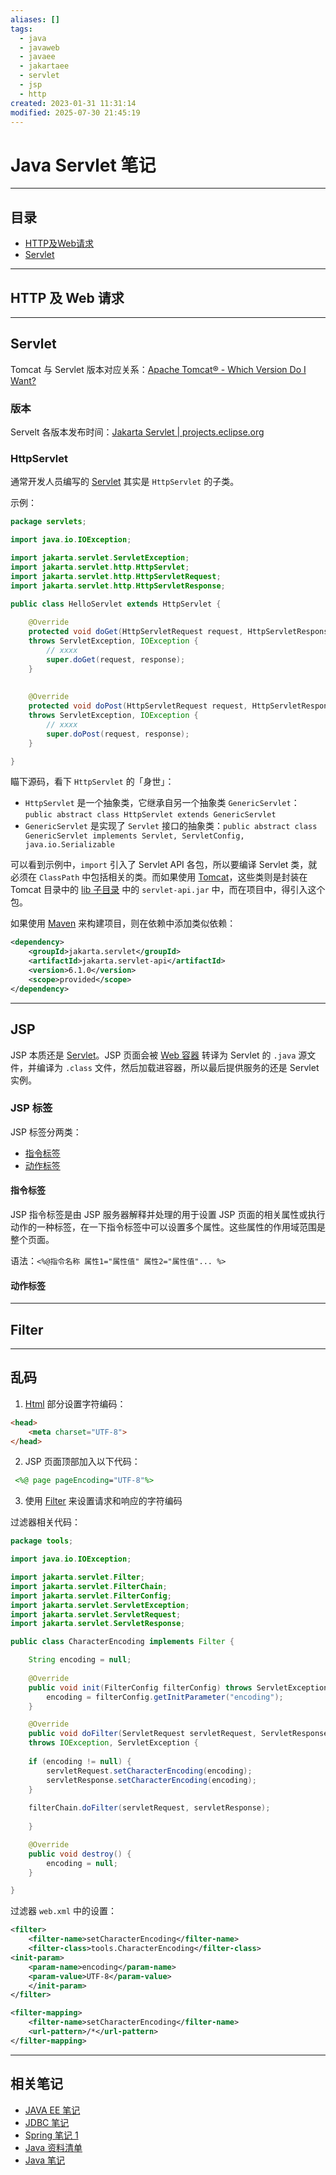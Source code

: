 ```yaml
---
aliases: []
tags:
  - java
  - javaweb
  - javaee
  - jakartaee
  - servlet
  - jsp
  - http
created: 2023-01-31 11:31:14
modified: 2025-07-30 21:45:19
---
```


# Java Servlet 笔记

---

## 目录

* [HTTP及Web请求](#servlet_http_wrequest)
* [Servlet](#Servlet)

---

## <span id="servlet_http_wrequest">HTTP 及 Web 请求</span>

---

## Servlet

Tomcat 与 Servlet 版本对应关系：[Apache Tomcat® - Which Version Do I Want?](https://tomcat.apache.org/whichversion.html)

### 版本

Servelt 各版本发布时间：[Jakarta Servlet \| projects.eclipse.org](https://projects.eclipse.org/projects/ee4j.servlet)

### HttpServlet

通常开发人员编写的 [Servlet](#Servlet) 其实是 `HttpServlet` 的子类。

示例：

```java
package servlets;

import java.io.IOException;

import jakarta.servlet.ServletException;
import jakarta.servlet.http.HttpServlet;
import jakarta.servlet.http.HttpServletRequest;
import jakarta.servlet.http.HttpServletResponse;
  
public class HelloServlet extends HttpServlet {

	@Override
	protected void doGet(HttpServletRequest request, HttpServletResponse response)
	throws ServletException, IOException {
		// xxxx
		super.doGet(request, response);
	}
	
	
	@Override
	protected void doPost(HttpServletRequest request, HttpServletResponse response)
	throws ServletException, IOException {
		// xxxx
		super.doPost(request, response);
	}

}
```

瞄下源码，看下 `HttpServlet` 的「身世」：

* `HttpServlet` 是一个抽象类，它继承自另一个抽象类 `GenericServlet`： `public abstract class HttpServlet extends GenericServlet`
* `GenericServlet` 是实现了 `Servlet` 接口的抽象类：`public abstract class GenericServlet implements Servlet, ServletConfig, java.io.Serializable`

可以看到示例中，`import` 引入了 Servlet API 各包，所以要编译 Servlet 类，就必须在 `ClassPath` 中包括相关的类。而如果使用 [Tomcat](Tomcat/Tomcat_Note.md)，这些类则是封装在 Tomcat 目录中的 [lib 子目录](Tomcat/Tomcat_Note.md#lib%20目录) 中的 `servlet-api.jar` 中，而在项目中，得引入这个包。

如果使用 [Maven](Maven/Maven_Note.md) 来构建项目，则在依赖中添加类似依赖：

```xml
<dependency>
	<groupId>jakarta.servlet</groupId>
	<artifactId>jakarta.servlet-api</artifactId>
	<version>6.1.0</version>
	<scope>provided</scope>
</dependency>
```

---

## JSP

JSP 本质还是 [Servlet](#Servlet)。JSP 页面会被 [Web 容器](JAVA_EE_Note.md#Web%20容器) 转译为 Servlet 的 `.java` 源文件，并编译为 `.class` 文件，然后加载进容器，所以最后提供服务的还是 Servlet 实例。

### JSP 标签

JSP 标签分两类：

* [指令标签](#指令标签)
* [动作标签](#动作标签)

#### 指令标签

JSP 指令标签是由 JSP 服务器解释并处理的用于设置 JSP 页面的相关属性或执行动作的一种标签，在一下指令标签中可以设置多个属性。这些属性的作用域范围是整个页面。

语法：`<%@指令名称 属性1="属性值" 属性2="属性值"... %>`

#### 动作标签

---

## Filter

---

## 乱码

1. [Html](../Frontend/Html_Note.md) 部分设置字符编码：

```html
<head>
	<meta charset="UTF-8">
</head>
```

2. JSP 页面顶部加入以下代码：

```jsp
 <%@ page pageEncoding="UTF-8"%>
```

3. 使用 [Filter](#Filter) 来设置请求和响应的字符编码

过滤器相关代码：

```java
package tools;

import java.io.IOException;

import jakarta.servlet.Filter;
import jakarta.servlet.FilterChain;
import jakarta.servlet.FilterConfig;
import jakarta.servlet.ServletException;
import jakarta.servlet.ServletRequest;
import jakarta.servlet.ServletResponse;

public class CharacterEncoding implements Filter {

	String encoding = null;
	
	@Override
	public void init(FilterConfig filterConfig) throws ServletException {
		encoding = filterConfig.getInitParameter("encoding");
	}

	@Override
	public void doFilter(ServletRequest servletRequest, ServletResponse servletResponse, FilterChain filterChain)
	throws IOException, ServletException {
	
	if (encoding != null) {
		servletRequest.setCharacterEncoding(encoding);
		servletResponse.setCharacterEncoding(encoding);
	}
	
	filterChain.doFilter(servletRequest, servletResponse);
	
	}

	@Override
	public void destroy() {
		encoding = null;
	}

}
```

过滤器 `web.xml` 中的设置：

```xml
<filter>
	<filter-name>setCharacterEncoding</filter-name>
	<filter-class>tools.CharacterEncoding</filter-class>
<init-param>
	<param-name>encoding</param-name>
	<param-value>UTF-8</param-value>
	</init-param>
</filter>

<filter-mapping>
	<filter-name>setCharacterEncoding</filter-name>
	<url-pattern>/*</url-pattern>
</filter-mapping>
```

---

## 相关笔记

* [JAVA EE 笔记](JAVA_EE_Note.md)
* [JDBC 笔记](Java_JDBC_Note.md)
* [Spring 笔记 1](./Spring/Spring_Note_1.md) 
* [Java 资料清单](Java_Material.md)
* [Java 笔记](Java_Note.md)

